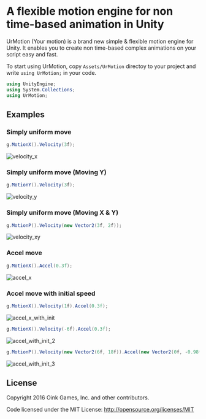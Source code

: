 # A flexible motion engine for non time-based animation in Unity

UrMotion (Your motion) is a brand new simple & flexible motion engine for Unity.
It enables you to create non time-based complex animations on your script easy and fast.

To start using UrMotion, copy `Assets/UrMotion` directoy to your project and write `using UrMotion;` in your code.

```C#
using UnityEngine;
using System.Collections;
using UrMotion;
```

## Examples

### Simply uniform move

```C#
g.MotionX().Velocity(3f);
```

![velocity_x](https://cloud.githubusercontent.com/assets/1482297/13745657/a492e7fa-ea32-11e5-98dd-22f61cdd7617.gif)

### Simply uniform move (Moving Y)

```C#
g.MotionY().Velocity(3f);
```

![velocity_y](https://cloud.githubusercontent.com/assets/1482297/13745812/6cbe3ffe-ea33-11e5-8cf1-6b1a64b02502.gif)

### Simply uniform move (Moving X & Y)

```C#
g.MotionP().Velocity(new Vector2(3f, 2f));
```

![velocity_xy](https://cloud.githubusercontent.com/assets/1482297/13745885/ce749d06-ea33-11e5-8848-dbd05516affa.gif)

### Accel move

```C#
g.MotionX().Accel(0.3f);
```

![accel_x](https://cloud.githubusercontent.com/assets/1482297/13746040/a856bd6a-ea34-11e5-8682-1c03d62dde29.gif)

### Accel move with initial speed

```C#
g.MotionX().Velocity(1f).Accel(0.3f);
```

![accel_x_with_init](https://cloud.githubusercontent.com/assets/1482297/13746163/4f3dc79a-ea35-11e5-8e00-5126c8e1e9ab.gif)

```C#
g.MotionX().Velocity(-6f).Accel(0.3f);
```

![accel_with_init_2](https://cloud.githubusercontent.com/assets/1482297/13746251/ddbf4aac-ea35-11e5-9bf4-b7b45b8d2106.gif)

```C#
g.MotionP().Velocity(new Vector2(6f, 18f)).Accel(new Vector2(0f, -0.98f));
```

![accel_with_init_3](https://cloud.githubusercontent.com/assets/1482297/13746448/dd96ab46-ea36-11e5-8674-29d1d159c0b9.gif)

## License

Copyright 2016 Oink Games, Inc. and other contributors.

Code licensed under the MIT License: http://opensource.org/licenses/MIT
